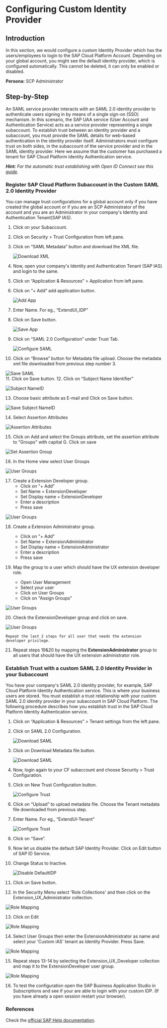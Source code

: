 
# Configuring Custom Identity Provider

## Introduction

In this section, we would configure a custom Identity Provider which has the users/employees to login to the SAP Cloud Platform Account.
Depending on your global account, you might see the default identity provider, which is configured automatically. This cannot be deleted, it can only be enabled or disabled. 

**Persona:** SCP Administrator

## Step-by-Step

An SAML service provider interacts with an SAML 2.0 identity provider to authenticate users signing in by means of a single sign-on (SSO) mechanism. In this scenario, the SAP UAA service (User Account and Authentication Service) acts as a service provider representing a single subaccount. To establish trust between an identity provider and a subaccount, you must provide the SAML details for web-based authentication in the identity provider itself. Administrators must configure trust on both sides, in the subaccount of the service provider and in the SAML identity provider. Here we assume that the customer has purchased a tenant for SAP Cloud Platform Identity Authentication service.

***Hint:** For the automatic trust establishing with Open ID Connect see this [guide](./AutomaticTrust.md).*

### Register SAP Cloud Platform Subaccount in the Custom SAML 2.0 Identity Provider

You can manage trust configurations for a global account only if you have created the global account or if you are an SCP Administrator of the account and you are an Administrator in your company's Identity and Authentication Tenant(SAP IAS).


1. Click on your Subaccount.
2. Click on Security > Trust Configuration from left pane. 
3. Click on “SAML Metadata” button and download the XML file.
   
   ![Download XML](./images/CustIDP-SAML.png)
   
4. Now, open your company's Identity and Authentication Tenant (SAP IAS) and login to the same.
5. Click on “Application & Resources” > Application from left pane.
6. Click on “+ Add” add application button.
   
   ![Add App](./images/CustIDP-addApp.png)
   
7. Enter Name. For eg., “ExtendUI_IDP”
8. Click on Save button.

   ![Save App](./images/CustIDP-saveApp.png)
9. Click on “SAML 2.0 Configuration” under Trust Tab.
   
   ![Configure SAML](./images/CustIDP-configureSAML.png)
10. Click on “Browse” button for Metadata file upload. Choose the metadata xml file downloaded from previous step number 3.

   ![Save SAML](./images/CustIDP-saveSAML.png)   
11. Click on Save button.
12. Click on “Subject Name Identifier”
    
   ![Subject NameID](./images/CustIDP-subjectNameID.png) 
   
13. Choose basic attribute as E-mail and Click on Save button.
   
   ![Save Subject NameID](./images/CustIDP-subjectNameIDSave.png) 

14. Select Assertion Attributes
    
   ![Assertion Attributes](./images/CustIDP-addAssertion.png) 

15. Click on Add and select the Groups attribute, set the assertion attribute to "Groups" with capital G. Click on save
 
   ![Set Assertion Group](./images/CustIDP-addGroupAssertion.png)  

16. In the Home view select User Groups

   ![User Groups](./images/CustIDP-addGroups.png)

17. Create a Extension Developer group. 
    * Click on "+ Add"
    * Set Name = ExtensionDeveloper
    * Set Display name = ExtensionDeveloper
    * Enter a description
    * Press save

   ![User Groups](./images/CustIDP-addGroups2.png)


18.  Create a Extension Administrator group.     
     * Click on "+ Add"
     * Set Name = ExtensionAdministrator
     * Set Display name = ExtensionAdministrator
     * Enter a description
     * Press save
  
19. Map the group to a user which should have the UX extension developer role. 
    * Open User Management
    * Select your user  
    * Click on User Groups
    * Click on "Assign Groups"
   
   ![User Groups](./images/CustIDP-assertGroup.png)

20. Check the ExtensionDeveloper group and click on save.
   
   ![User Groups](./images/CustIDP-assertGroup2.png)

    Repeat the last 2 steps for all user that needs the extension developer privilege.

21. Repeat steps 19&20 by mapping the **ExtensionAdministrator** group to all users that should have the UX extension administrator role. 

### Establish Trust with a custom SAML 2.0 Identity Provider in your Subaccount
You have your company's SAML 2.0 identity provider, for example, SAP Cloud Platform Identity Authentication service. This is where your business users are stored. You must establish a trust relationship with your custom SAML 2.0 identity provider in your subaccount in SAP Cloud Platform. The following procedure describes how you establish trust in the SAP Cloud Platform Identity Authentication service.

1. Click on “Application & Resources” > Tenant settings from the left pane.
2. Click on SAML 2.0 Configuration.

   ![Download SAML](./images/CustIDP-IAS-SAML.png) 
   
3. Click on Download Metadata file button.

   ![Download SAML](./images/CustIDP-downloadIAS-SAML.png)
   
4. Now, login again to your CF subaccount and choose Security > Trust Configuration.
5. Click on New Trust Configuration button.
 
   ![Configure Trust](./images/CustIDP-configurenewTrust.png)
   
6. Click on “Upload” to upload metadata file. Choose the Tenant metadata file downloaded from previous step.
7. Enter Name. For eg., “ExtendUI-Tenant”
   
   ![Configure Trust](./images/CustIDP-configurenewTrust1.png)
   
8. Click on “Save”.
9. Now let us disable the default SAP Identity Provider. Click on Edit button of SAP ID Service.
10. Change Status to Inactive.

    ![Disable DefaultIDP](./images/CustIDP-disableDefaultIDP.png)
11. Click on Save button.

12. In the Security Menu select 'Role Collections' and then click on the Extension_UX_Administrator collection.
   
   ![Role Mapping](./images/CustIDP_RoleMapping1a.png)

13. Click on Edit

   ![Role Mapping](./images/CustIDP_RoleMapping2a.png)

14. Select User Groups then enter the ExtensionAdministrator as name and select your 'Custom iAS' tenant as Identity Provider. Press Save.

   ![Role Mapping](./images/CustIDP_RoleMapping3a.png)

15. Repeat steps 13-14 by selecting the Extension_UX_Developer collection and map it to the ExtensionDeveloper user group.

   ![Role Mapping](./images/CustIDP_RoleMapping4a.png)   

16. To test the configuration open the SAP Business Application Studio in Subscriptions and see if your are able to login with your custom IDP. (If you have already a open session restart your browser).


### References
Check the [official SAP Help documentation](https://help.sap.com/viewer/65de2977205c403bbc107264b8eccf4b/Cloud/en-US/2d088cedeaf24038acb3533be8092fe4.html).